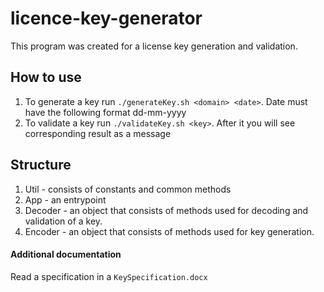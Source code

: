 # licence-key-generator

This program was created for a license key generation and validation.

## How to use

1) To generate a key run `./generateKey.sh <domain> <date>`. Date must have the following format dd-mm-yyyy
2) To validate a key run `./validateKey.sh <key>`. After it you will see corresponding result as a message

## Structure

1. Util - consists of constants and common methods
2. App - an entrypoint
3. Decoder - an object that consists of methods used for decoding and validation of a key.
4. Encoder - an object that consists of methods used for key generation.

#### Additional documentation

Read a specification in a `KeySpecification.docx`